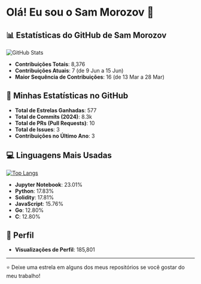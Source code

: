# Olá! Eu sou o Sam Morozov 👋

## 📊 Estatísticas do GitHub de Sam Morozov

![GitHub Stats](https://github-readme-stats.vercel.app/api?username=SamMorozov&show_icons=true&theme=dark)

- **Contribuições Totais**: 8,376
- **Contribuições Atuais**: 7 (de 9 Jun a 15 Jun)
- **Maior Sequência de Contribuições**: 16 (de 13 Mar a 28 Mar)

## 🚀 Minhas Estatísticas no GitHub

- **Total de Estrelas Ganhadas**: 577
- **Total de Commits (2024)**: 8.3k
- **Total de PRs (Pull Requests)**: 10
- **Total de Issues**: 3
- **Contribuições no Último Ano**: 3

## 💻 Linguagens Mais Usadas

[![Top Langs](https://github-readme-stats.vercel.app/api/top-langs/?username=SamMorozov&layout=compact&theme=dark)](https://github.com/SamMorozov)

- **Jupyter Notebook**: 23.01%
- **Python**: 17.83%
- **Solidity**: 17.81%
- **JavaScript**: 15.76%
- **Go**: 12.80%
- **C**: 12.80%

## 🌟 Perfil

- **Visualizações de Perfil**: 185,801

---

⭐️ Deixe uma estrela em alguns dos meus repositórios se você gostar do meu trabalho!


